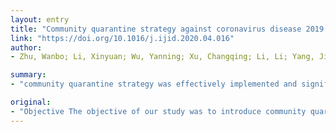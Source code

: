 ```yaml
---
layout: entry
title: "Community quarantine strategy against coronavirus disease 2019 in Anhui: an evaluation based on trauma center patients"
link: "https://doi.org/10.1016/j.ijid.2020.04.016"
author:
- Zhu, Wanbo; Li, Xinyuan; Wu, Yanning; Xu, Changqing; Li, Li; Yang, Jiazhao; Fang, Shiyuan

summary:
- "community quarantine strategy was effectively implemented and significantly slowed the outbreak of COVID-19 in Anhui. Method The structure of community quarantines strategy was illustrated. Distribution of injuries among patients in two TCs between January 24, 2020 and February 24, 2020 was described. Results A total of 757 TC patients in the two hospitals were enrolled. The number of traffic injuries and outdoor injuries showed a significant decrease in the early stage and began to increase on February 17."

original:
- "Objective The objective of our study was to introduce community quarantine strategy against coronavirus disease 2019(COVID-19) in Anhui and evaluate the effectiveness of community quarantine based on trauma center (TC) patients. Method The structure of community quarantine strategy was illustrated. Distribution of injuries among patients in two TCs between January 24, 2020 and February 24, 2020 was described. Multiple linear regression was used to analyze the correlation between the distribution of Injuries in TCs and the number of COVID-19-associated cases. Results A total of 757 TC patients in the two hospitals were enrolled. The number of traffic injuries and outdoor injuries showed a significant decrease in the early stage and began to increase on February 17. The number of indoor injuries neither decreased nor increased. Multiple linear regression analysis revealed a significant correlation between COVID-19-associated cases and traffic and outdoor injuries Conclusion From the perspective of the injuries in TCs, community quarantine strategy was effectively implemented and significantly slowed the outbreak of COVID-19 in Anhui. However, the implementation and maintenance of the strategy is costly and requires the participation of the entire population."
---
```


